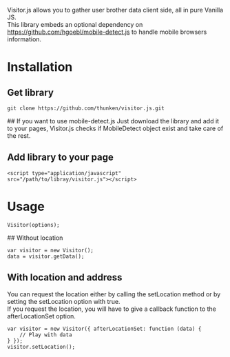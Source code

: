 Visitor.js allows you to gather user brother data client side, all in pure Vanilla JS.  
This library embeds an optional dependency on https://github.com/hgoebl/mobile-detect.js to handle mobile browsers information.

# Installation
## Get library
~~~
git clone https://github.com/thunken/visitor.js.git
~~~
## If you want to use mobile-detect.js
Just download the library and add it to your pages, Visitor.js checks if MobileDetect object exist and take care of the rest.

## Add library to your page
~~~
<script type="application/javascript" src="/path/to/libray/visitor.js"></script>
~~~

# Usage
~~~
Visitor(options);
~~~

## Without location
~~~
var visitor = new Visitor();
data = visitor.getData();
~~~

## With location and address
You can request the location either by calling the setLocation method or by setting the setLocation option with true.  
If you request the location, you will have to give a callback function to the afterLocationSet option.
~~~
var visitor = new Visitor({ afterLocationSet: function (data) {
    // Play with data
} });
visitor.setLocation();
~~~